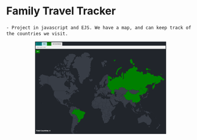 # Family Travel Tracker

    - Project in javascript and EJS. We have a map, and can keep track of the countries we visit.

<p align="center">
  <img src="public/screenshots/family-travel-tracker.png" width="350" title="Home page">
</p>
